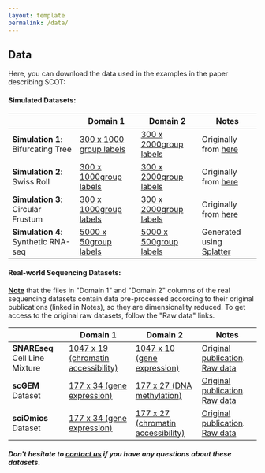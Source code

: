 ```yaml
---
layout: template
permalink: /data/
---
```


## Data
Here, you can download the data used in the examples in the paper describing SCOT:

#### Simulated Datasets:

|                                 | Domain 1 | Domain 2 | Notes |
| --------------------------------|----------|----------|----------
| **Simulation 1**: Bifurcating Tree  |[300 x 1000](data/s1_mapped1.txt) [group labels]()|[300 x 2000](data/s1_mapped2.txt)[group labels]()| Originally from [here](https://noble.gs.washington.edu/proj/mmd-ma/)|
| **Simulation 2**: Swiss Roll        |[300 x 1000](data/s2_mapped1.txt)[group labels]()|[300 x 2000](data/s2_mapped2.txt)[group labels]()| Originally from [here](https://noble.gs.washington.edu/proj/mmd-ma/)|
| **Simulation 3**: Circular Frustum  |[300 x 1000](data/s3_mapped1.txt)[group labels]()|[300 x 2000](data/s3_mapped2.txt)[group labels]()| Originally from [here](https://noble.gs.washington.edu/proj/mmd-ma/)|
| **Simulation 4**: Synthetic RNA-seq |[5000 x 50](data/s4_splatterX.txt)[group labels]()|[5000 x 500](data/s4_splattery.txt)[group labels]()|Generated using [Splatter](https://bioconductor.org/packages/devel/bioc/vignettes/splatter/inst/doc/splatter.html)|

#### Real-world Sequencing Datasets:
**<ins>Note</ins>** that the files in "Domain 1" and "Domain 2" columns of the real sequencing datasets contain data pre-processed according to their original publications (linked in Notes), so they are dimensionality reduced. To get access to the original raw datasets, follow the "Raw data" links.

|                                       | Domain 1 | Domain 2 | Notes |
| --------------------------------------|----------|----------|-------|
| **SNAREseq** Cell Line Mixture            |[1047 x 19 (chromatin accessibility)](data/snare_chromatin.txt)|[1047 x 10 (gene expression)](data/snare_rna.txt)|[Original publication](https://www.nature.com/articles/s41587-019-0290-0). [Raw data](https://www.ncbi.nlm.nih.gov/geo/query/acc.cgi?acc=GSE126074) |
| **scGEM** Dataset                         |[177 x 34 (gene expression)](data/scGEM_expression.txt)|[177 x 27 (DNA methylation)](data/scGEM_methylation.txt)|[Original publication](https://pubmed.ncbi.nlm.nih.gov/27525975/). [Raw data](https://www.nature.com/articles/nmeth.3961#Sec11) |
| **sciOmics** Dataset                         |[177 x 34 (gene expression)](data/scGEM_expression.txt)|[177 x 27 (chromatin accessibility)](data/scGEM_methylation.txt)|[Original publication](https://pubmed.ncbi.nlm.nih.gov/27525975/). [Raw data](https://www.nature.com/articles/nmeth.3961#Sec11) |

##### Don't hesitate to [contact us](rsinghlab.github.io/SCOT/contact) if you have any questions about these datasets.